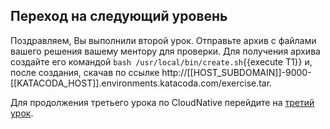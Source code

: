 ## Переход на следующий уровень
Поздравляем, Вы выполнили второй урок. Отправьте архив с файлами вашего решения вашему ментору для проверки. Для получения архива создайте его командой `bash /usr/local/bin/create.sh`{{execute T1}} и, после создания, скачав по ссылке http://[[HOST_SUBDOMAIN]]-9000-[[KATACODA_HOST]].environments.katacoda.com/exercise.tar.

Для продолжения третьего урока по CloudNative перейдите на [третий урок](https://www.katacoda.com/essch/scenarios/exercise3).
